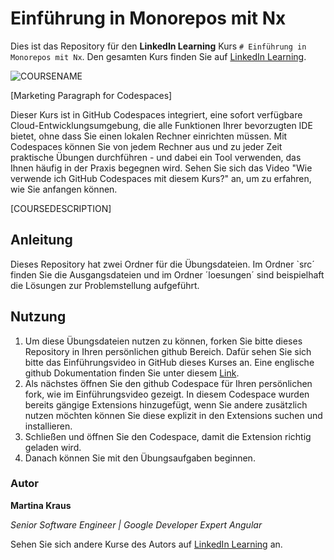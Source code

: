# Einführung in Monorepos mit Nx

Dies ist das Repository für den **LinkedIn Learning** Kurs `# Einführung in Monorepos mit Nx`. Den gesamten Kurs finden Sie auf [LinkedIn Learning][lil-course-url].

![COURSENAME][lil-thumbnail-url]

[Marketing Paragraph for Codespaces]

Dieser Kurs ist in GitHub Codespaces integriert, eine sofort verfügbare Cloud-Entwicklungsumgebung, die alle Funktionen Ihrer bevorzugten IDE bietet, ohne dass Sie einen lokalen Rechner einrichten müssen. Mit Codespaces können Sie von jedem Rechner aus und zu jeder Zeit praktische Übungen durchführen - und dabei ein Tool verwenden, das Ihnen häufig in der Praxis begegnen wird. Sehen Sie sich das Video "Wie verwende ich GitHub Codespaces mit diesem Kurs?" an, um zu erfahren, wie Sie anfangen können.

[COURSEDESCRIPTION]

## Anleitung

Dieses Repository hat zwei Ordner für die Übungsdateien. Im Ordner `src´ finden Sie die Ausgangsdateien und im Ordner ´loesungen´ sind beispielhaft die Lösungen zur Problemstellung aufgeführt.

## Nutzung

1. Um diese Übungsdateien nutzen zu können, forken Sie bitte dieses Repository in Ihren persönlichen github Bereich. Dafür sehen Sie sich bitte das Einführungsvideo in GitHub dieses Kurses an. Eine englische github Dokumentation finden Sie unter diesem [Link](https://docs.github.com/en/get-started/quickstart/fork-a-repo).
2. Als nächstes öffnen Sie den github Codespace für Ihren persönlichen fork, wie im Einführungsvideo gezeigt. In diesem Codespace wurden bereits gängige Extensions hinzugefügt, wenn Sie andere zusätzlich nutzen möchten können Sie diese explizit in den Extensions suchen und installieren.
3. Schließen und öffnen Sie den Codespace, damit die Extension richtig geladen wird.
4. Danach können Sie mit den Übungsaufgaben beginnen.

### Autor

**Martina Kraus**

_Senior Software Engineer | Google Developer Expert Angular_

Sehen Sie sich andere Kurse des Autors auf [LinkedIn Learning](https://www.linkedin.com/learning/instructors/name_des_autors) an.

[0]: # "Replace these placeholder URLs with actual course URLs"
[lil-course-url]: https://www.linkedin.com
[lil-thumbnail-url]: https:
